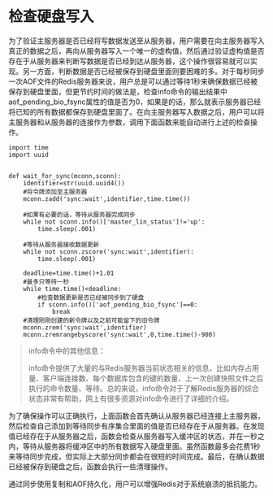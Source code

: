 # 检查硬盘写入

为了验证主服务器是否已经将写数据发送至从服务器，用户需要在向主服务器写入真正的数据之后，再向从服务器写入一个唯一的虚构值，然后通过验证虚构值是否存在于从服务器来判断写数据是否已经到达从服务器，这个操作很容易就可以实现。另一方面，判断数据是否已经被保存到硬盘里面则要困难的多。对于每秒同步一次AOF文件的Redis服务器来说，用户总是可以通过等待1秒来确保数据已经被保存到硬盘里面，但更节约时间的做法是，检查info命令的输出结果中aof\_pending\_bio\_fsync属性的值是否为0，如果是的话，那么就表示服务器已经将已知的所有数据都保存到硬盘里面了。在向主服务器写入数据之后，用户可以将主服务器和从服务器的连接作为参数，调用下面函数来能自动进行上述的检查操作。

```
import time
import uuid


def wait_for_sync(mconn,sconn):
    identifier=str(uuid.uuid4())
    #将令牌添加至主服务器
    mconn.zadd('sync:wait',identifier,time.time())

    #如果有必要的话，等待从服务器完成同步
    while not sconn.info()['master_lin_status']!='up':
        time.sleep(.001)

    #等待从服务器接收数据更新
    while not sconn.zscore('sync:wait',identifier):
        time.sleep(.001)

    deadline=time.time()+1.01
    #最多只等待一秒
    while time.time()<deadline:
        #检查数据更新是否已经被同步到了硬盘
        if sconn.info()['aof_pending_bio_fsync']==0:
            break
    #清理刚刚创建的新令牌以及之前可能留下的旧令牌
    mconn.zrem('sync:wait',identifier)
    mconn.zremrangebyscore('sync:wait',0,time.time()-900)
```

> info命令中的其他信息：
>
> info命令提供了大量的与Redis服务器当前状态相关的信息，比如内存占用量、客户端连接数、每个数据库包含的键的数量、上一次创建快照文件之后执行的命令数量、等待。总的来说，info命令对于了解Redis服务器的综合状态非常有帮助，网上有很多资源对info命令进行了详细的介绍。

为了确保操作可以正确执行，上面函数会首先确认从服务器已经连接上主服务器，然后检查自己添加到等待同步有序集合里面的值是否已经存在于从服务器。在发现值已经存在于从服务器之后，函数会检查从服务器写入缓冲区的状态，并在一秒之内，等待从服务器将缓冲区中的所有数据写入硬盘里面。虽然函数最多会花费1秒来等待同步完成，但实际上大部分同步都会在很短的时间完成。最后，在确认数据已经被保存到硬盘之后，函数会执行一些清理操作。

通过同步使用复制和AOF持久化，用户可以增强Redis对于系统崩溃的抵抗能力。




